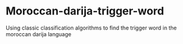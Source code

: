 # Moroccan-darija-trigger-word
Using classic classification algorithms to find the trigger word in the moroccan darija language